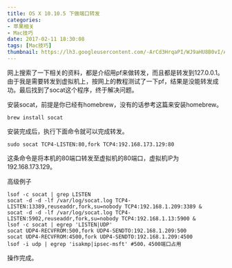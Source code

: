 ```yaml
---
title: OS X 10.10.5 下做端口转发
categories:
- 苹果相关
- Mac技巧
date: 2017-02-11 18:30:08
tags: [Mac技巧]
thumbnail: https://lh3.googleusercontent.com/-ArCd3HrqaPI/WJ9aHU8B0vI/AAAAAAAABiE/6mVQaN5q50Q/s0/2017-02-12_03-38-19.png
---
```

<!--excerpt-->

网上搜索了一下相关的资料，都是介绍用pf来做转发，而且都是转发到127.0.0.1。由于我是需要转发到虚拟机上，按网上的教程测试了一下pf，结果是没能转发成功。最后找到了socat这个程序，终于解决问题。

安装socat，前提是你已经有homebrew，没有的话参考这篇来安装homebrew。
```
brew install socat
```
安装完成后，执行下面命令就可以完成转发。
```
sudo socat TCP4-LISTEN:80,fork TCP4:192.168.173.129:80
```
这条命令是将本机的80端口转发至虚拟机的80端口，虚拟机IP为192.168.173.129。

高级例子

```
lsof -c socat | grep LISTEN
socat -d -d -lf /var/log/socat.log TCP4-LISTEN:13389,reuseaddr,fork,su=nobody TCP4:192.168.1.209:3389 &
socat -d -d -lf /var/log/socat.log TCP4-LISTEN:5902,reuseaddr,fork,su=nobody TCP4:192.168.1.13:5900 &
lsof -c socat | egrep 'LISTEN|UDP'
socat UDP4-RECVFROM:500,fork UDP4-SENDTO:192.168.1.209:500
socat UDP4-RECVFROM:4500,fork UDP4-SENDTO:192.168.1.209:4500
lsof -i udp | egrep 'isakmp|ipsec-msft' #500，4500端口占用
```

操作完成。